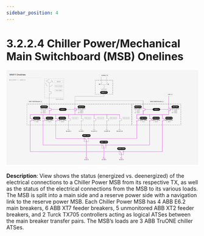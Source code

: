 ```yaml
---
sidebar_position: 4
---
```


# 3.2.2.4 Chiller Power/Mechanical Main Switchboard (MSB) Onelines

![Docs Version Dropdown](../../../../../static/img/ChillerPower.png)


**Description**: View shows the status (energized vs. deenergized) of the electrical connections to a Chiller Power MSB from its respective TX, as well as the status of the electrical connections from the MSB to its various loads. The MSB is split into a main side and a reserve power side with a navigation link to the reserve power MSB. Each Chiller Power MSB has 4 ABB E6.2 main breakers, 6 ABB XT7 feeder breakers, 5 unmonitored ABB XT2 feeder breakers, and 2 Turck TX705 controllers acting as logical ATSes between the main breaker transfer pairs. The MSB’s loads are 3 ABB TruONE chiller ATSes. 